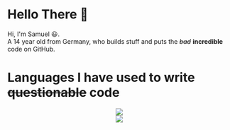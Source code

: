 # Hello There 👋

Hi, I'm Samuel 😃.  
A 14 year old from Germany, who builds stuff and puts the ~~*bad*~~ **incredible** code on GitHub.


  
# Languages I have used to write ~~questionable~~ code
<div align="center">
  <img src="https://github-readme-stats.vercel.app/api/top-langs/?username=ExtinctAxolotl&theme=onedark", href="https://github.com/ExtinctAxolotl">
</div>  

<div align="center">
  <img src="https://github-readme-stats.vercel.app/api?username=ExtinctAxolotl&show_icons=true&theme=onedark", href="https://github.com/ExtinctAxolotl">
</div>
